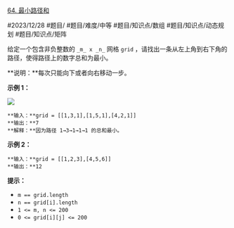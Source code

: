 [64. 最小路径和](https://leetcode.cn/problems/minimum-path-sum/)

#2023/12/28 #题目/ #题目/难度/中等 #题目/知识点/数组 #题目/知识点/动态规划 #题目/知识点/矩阵

给定一个包含非负整数的 `_m_ x _n_` 网格 `grid` ，请找出一条从左上角到右下角的路径，使得路径上的数字总和为最小。

**说明：**每次只能向下或者向右移动一步。

**示例 1：**

![](https://assets.leetcode.com/uploads/2020/11/05/minpath.jpg)

	**输入：**grid = [[1,3,1],[1,5,1],[4,2,1]]
	**输出：**7
	**解释：**因为路径 1→3→1→1→1 的总和最小。

**示例 2：**

	**输入：**grid = [[1,2,3],[4,5,6]]
	**输出：**12

**提示：**

- `m == grid.length`
- `n == grid[i].length`
- `1 <= m, n <= 200`
- `0 <= grid[i][j] <= 200`